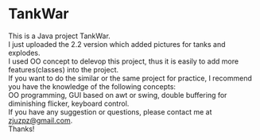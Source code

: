 # TankWar
This is a Java project TankWar.<br>
I just uploaded the 2.2 version which added pictures for tanks and explodes.<br>
I used OO concept to delevop this project, thus it is easily to add more features(classes) into the project.<br>
If you want to do the similar or the same project for practice, I recommend you have the knowledge of the following concepts: <br>
OO programming, GUI based on awt or swing, double buffering for diminishing flicker, keyboard control.<br>
If you have any suggestion or questions, please contact me at zjuzpz@gmail.com.<br>
Thanks!
